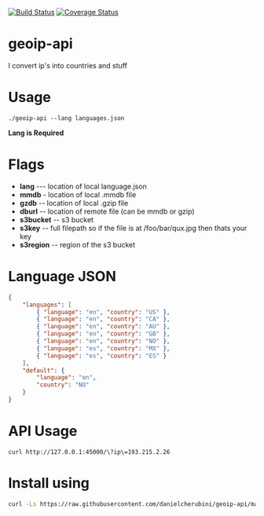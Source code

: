 [![Build Status](https://travis-ci.org/danielcherubini/geoip-api.svg?branch=master)](https://travis-ci.org/danielcherubini/geoip-api) [![Coverage Status](https://coveralls.io/repos/github/danielcherubini/geoip-api/badge.svg?branch=master)](https://coveralls.io/github/danielcherubini/geoip-api?branch=master)
# geoip-api
I convert ip's into countries and stuff


# Usage
```
./geoip-api --lang languages.json
```

**Lang is Required**

# Flags

* **lang** --- location of local language.json
* **mmdb** - location of local .mmdb file
* **gzdb** -- location of local .gzip file
* **dburl** -- location of remote file (can be mmdb or gzip)
* **s3bucket** -- s3 bucket
* **s3key** -- full filepath so if the file is at /foo/bar/qux.jpg then thats your key
* **s3region** -- region of the s3 bucket


# Language JSON

```json
{   
    "languages": [
        { "language": "en", "country": "US" },
        { "language": "en", "country": "CA" },
        { "language": "en", "country": "AU" },
        { "language": "en", "country": "GB" },
        { "language": "en", "country": "NO" },
        { "language": "es", "country": "MX" },
        { "language": "es", "country": "ES" }
    ],
    "default": { 
        "language": "en", 
        "country": "NO" 
    }
}

```

# API Usage

```
curl http://127.0.0.1:45000/\?ip\=193.215.2.26
```

# Install using
```sh
curl -Ls https://raw.githubusercontent.com/danielcherubini/geoip-api/master/install.sh | sudo -H sh
```
